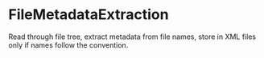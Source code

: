 # FileMetadataExtraction
Read through file tree, extract metadata from file names, store in XML files only if names follow the convention.
